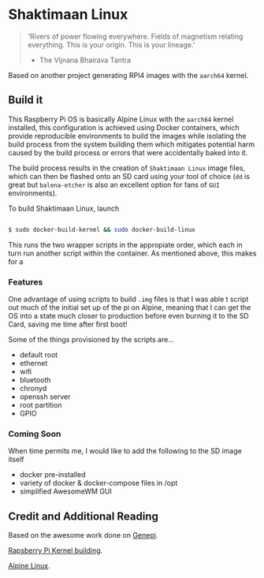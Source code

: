 # Shaktimaan Linux

> 'Rivers of power flowing everywhere. Fields of magnetism relating everything. This is your origin. This is your lineage.'
> - The Vijnana Bhairava Tantra


Based on another project generating RPI4 images with the `aarch64` kernel. 
## Build it

This Raspberry Pi OS is basically Alpine Linux with the `aarch64` kernel installed, this configuration is achieved using Docker containers, which provide reproducible environments
to build the images while isolating the build process from the system building them which mitigates potential harm caused by the build process or errors that were accidentally baked into it. 

The build process results in the creation of `Shaktimaan Linux` image files, which can then be flashed onto an SD card using your tool of choice (`dd` is great but `balena-etcher` is also an excellent option for fans of `GUI` environments).

To build Shaktimaan Linux, launch 

```bash

$ sudo docker-build-kernel && sudo docker-build-linux 


``` 

This runs the two wrapper scripts in the appropiate order, which each in turn run another script within the container. As mentioned above, this makes for a 

### Features

One advantage of using scripts to build `.img` files is that I was able t script out much of the initial set up of the pi on Alpine, meaning that I can get the OS into a state much closer to production before even burning it to the SD Card, saving me time after first boot!

Some of the things provisioned by the scripts are...

- default root 
- ethernet
- wifi
- bluetooth
- chronyd
- openssh server
- root partition 
- GPIO

### Coming Soon

When time permits me, I would like to add the following to the SD image itself 

- docker pre-installed
- variety of docker & docker-compose files in /opt
- simplified AwesomeWM GUI 


## Credit and Additional Reading

Based on the awesome work done on [Genepi](https://github.com/be-ys/Genepi). 

[Rapsberry Pi Kernel building](https://www.raspberrypi.org/documentation/linux/kernel/building.md).


[Alpine Linux](https://alpinelinux.org/).


